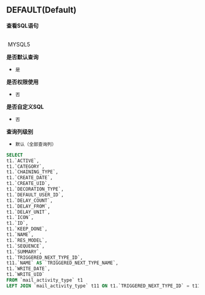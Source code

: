## DEFAULT(Default) <!-- {docsify-ignore-all} -->



<p class="panel-title"><b>查看SQL语句</b></p>
<br>

<el-row>
&nbsp;<el-tag @click="MYSQL5 = true">MYSQL5</el-tag>
</el-row>

<br>
<p class="panel-title"><b>是否默认查询</b></p>

* `是`

<p class="panel-title"><b>是否权限使用</b></p>

* `否`

<p class="panel-title"><b>是否自定义SQL</b></p>

* `否`

<p class="panel-title"><b>查询列级别</b></p>

* `默认（全部查询列）`






<el-dialog v-model="MYSQL5" title="MYSQL5">

```sql
SELECT
t1.`ACTIVE`,
t1.`CATEGORY`,
t1.`CHAINING_TYPE`,
t1.`CREATE_DATE`,
t1.`CREATE_UID`,
t1.`DECORATION_TYPE`,
t1.`DEFAULT_USER_ID`,
t1.`DELAY_COUNT`,
t1.`DELAY_FROM`,
t1.`DELAY_UNIT`,
t1.`ICON`,
t1.`ID`,
t1.`KEEP_DONE`,
t1.`NAME`,
t1.`RES_MODEL`,
t1.`SEQUENCE`,
t1.`SUMMARY`,
t1.`TRIGGERED_NEXT_TYPE_ID`,
t11.`NAME` AS `TRIGGERED_NEXT_TYPE_NAME`,
t1.`WRITE_DATE`,
t1.`WRITE_UID`
FROM `mail_activity_type` t1 
LEFT JOIN `mail_activity_type` t11 ON t1.`TRIGGERED_NEXT_TYPE_ID` = t11.`ID` 


```

</el-dialog>

<script>
 const { createApp } = Vue
  createApp({
    data() {
      return {
                MYSQL5 : false
        
      }
    },
    methods: {
    }
  }).use(ElementPlus).mount('#app')
</script>